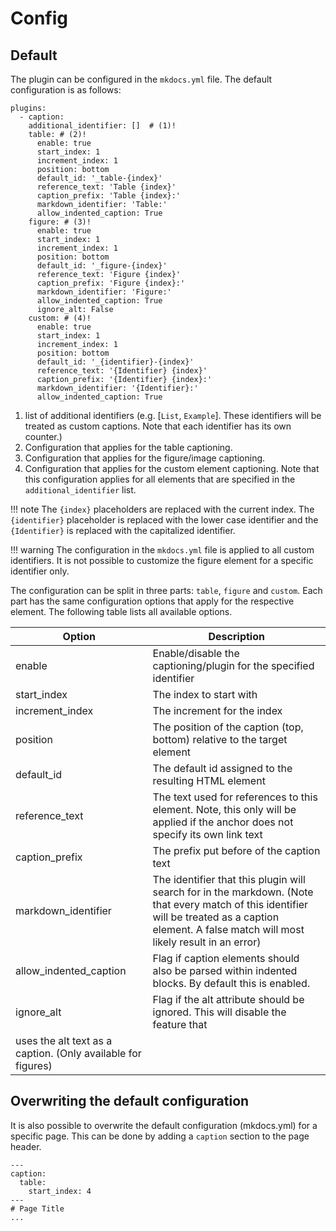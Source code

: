 # Config

## Default 

The plugin can be configured in the `mkdocs.yml` file.
The default configuration is as follows:

```{ .yaml .annotate }
plugins:
  - caption:
    additional_identifier: []  # (1)!
    table: # (2)!
      enable: true
      start_index: 1
      increment_index: 1
      position: bottom
      default_id: '_table-{index}'
      reference_text: 'Table {index}'
      caption_prefix: 'Table {index}:'
      markdown_identifier: 'Table:'
      allow_indented_caption: True
    figure: # (3)!
      enable: true
      start_index: 1
      increment_index: 1
      position: bottom
      default_id: '_figure-{index}'
      reference_text: 'Figure {index}'
      caption_prefix: 'Figure {index}:'
      markdown_identifier: 'Figure:'
      allow_indented_caption: True
      ignore_alt: False
    custom: # (4)!
      enable: true
      start_index: 1
      increment_index: 1
      position: bottom
      default_id: '_{identifier}-{index}'
      reference_text: '{Identifier} {index}'
      caption_prefix: '{Identifier} {index}:'
      markdown_identifier: '{Identifier}:'
      allow_indented_caption: True
```

1.  list of additional identifiers (e.g. [`List`, `Example`]. These identifiers will be treated as
    custom captions. Note that each identifier has its own counter.)
2.  Configuration that applies for the table captioning.
3.  Configuration that applies for the figure/image captioning.
4.  Configuration that applies for the custom element captioning. Note that this 
    configuration applies for all elements that are specified in the `additional_identifier` list.

!!! note
    The `{index}` placeholders are replaced with the current index. The `{identifier}` placeholder
    is replaced with the lower case identifier and the `{Identifier}` is replaced with the 
    capitalized identifier.

!!! warning
    The configuration in the `mkdocs.yml` file is applied to all custom identifiers.
    It is not possible to customize the figure element for a specific identifier only.

The configuration can be split in three parts: `table`, `figure` and `custom`. Each part
has the same configuration options that apply for the respective element.
The following table lists all available options.

| Option | Description |
| --- | --- |
| enable | Enable/disable the captioning/plugin for the specified identifier |
| start_index | The index to start with |
| increment_index | The increment for the index |
| position | The position of the caption (top, bottom) relative to the target element |
| default_id | The default id assigned to the resulting HTML element |
| reference_text | The text used for references to this element. Note, this only will be applied if the anchor does not specify its own link text |
| caption_prefix | The prefix put before of the caption text |
| markdown_identifier | The identifier that this plugin will search for in the markdown. (Note that every match of this identifier will be treated as a caption element. A false match will most likely result in an error) |
| allow_indented_caption | Flag if caption elements should also be parsed within indented blocks. By default this is enabled. |
| ignore_alt | Flag if the alt attribute should be ignored. This will disable the feature that 
uses the alt text as a caption. (Only available for figures)|

## Overwriting the default configuration

It is also possible to overwrite the default configuration (mkdocs.yml) for a specific page.
This can be done by adding a `caption` section to the page header.

```
---
caption:
  table:
    start_index: 4
---
# Page Title
...
```